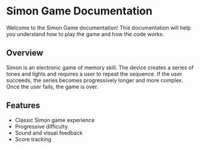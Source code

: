 # Simon Game Documentation

Welcome to the Simon Game documentation! This documentation will help you understand how to play the game and how the code works.

## Overview

Simon is an electronic game of memory skill. The device creates a series of tones and lights and requires a user to repeat the sequence. If the user succeeds, the series becomes progressively longer and more complex. Once the user fails, the game is over.

## Features

- Classic Simon game experience
- Progressive difficulty
- Sound and visual feedback
- Score tracking
